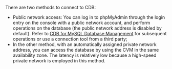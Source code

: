 There are two methods to connect to CDB:
- Public network access: You can log in to phpMyAdmin through the login entry on the console with a public network account, and perform operations on the database (the public network address is disabled by default). Refer to [CDB for MySQL Database Management](https://cloud.tencent.com/doc/product/236/3131) for subsequent operations or use a connection tool from a third party;
- In the other method, with an automatically assigned private network address, you can access the database by using the CVM in the same availability zone. The latency is relatively low because a high-speed private network is employed in this method.

